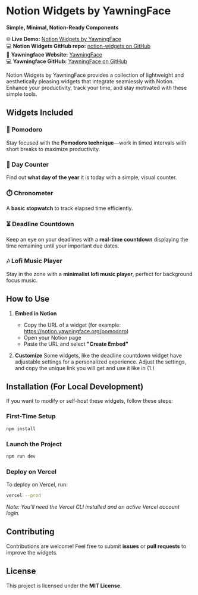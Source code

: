 # Notion Widgets by YawningFace

**Simple, Minimal, Notion-Ready Components**

🌐 **Live Demo:** [Notion Widgets by YawningFace](https://notion.yawningface.org)  
💻 **Notion Widgets GitHub repo:** [notion-widgets on GitHub](https://github.com/Yawningface/notion-widgets)  
🔗 **Yawningface Website:** [YawningFace](https://yawningface.org)  
💻 **Yawningface GitHub:** [YawningFace on GitHub](https://github.com/Yawningface)  

Notion Widgets by YawningFace provides a collection of lightweight and aesthetically pleasing widgets that integrate seamlessly with Notion. Enhance your productivity, track your time, and stay motivated with these simple tools.

## Widgets Included

### 🎯 Pomodoro  
Stay focused with the **Pomodoro technique**—work in timed intervals with short breaks to maximize productivity.

### 📅 Day Counter  
Find out **what day of the year** it is today with a simple, visual counter.

### ⏱️ Chronometer  
A **basic stopwatch** to track elapsed time efficiently.

### ⏳ Deadline Countdown  
Keep an eye on your deadlines with a **real-time countdown** displaying the time remaining until your important due dates.

### 🎶 Lofi Music Player  
Stay in the zone with a **minimalist lofi music player**, perfect for background focus music.

## How to Use

1. **Embed in Notion**  
   - Copy the URL of a widget (for example: https://notion.yawningface.org/pomodoro)
   - Open your Notion page  
   - Paste the URL and select **"Create Embed"**  

2. **Customize**
   Some widgets, like the deadline countdown widget have adjustable settings for a personalized experience. Adjust the settings, and copy the unique link you will get and use it like in (1.)

## Installation (For Local Development)

If you want to modify or self-host these widgets, follow these steps:

### First-Time Setup
```sh
npm install
```

### Launch the Project
```sh
npm run dev
```

### Deploy on Vercel
To deploy on Vercel, run:
```sh
vercel --prod
```
*Note: You’ll need the Vercel CLI installed and an active Vercel account login.*

## Contributing

Contributions are welcome! Feel free to submit **issues** or **pull requests** to improve the widgets.

## License

This project is licensed under the **MIT License**.
